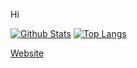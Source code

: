 Hi

[![Github Stats](https://github-readme-stats.vercel.app/api?username=steve-0628)](https://github.com/anuraghazra/github-readme-stats)
[![Top Langs](https://github-readme-stats.vercel.app/api/top-langs/?username=steve-0628)](https://github.com/anuraghazra/github-readme-stats)

[Website](https://hmpf.club)

